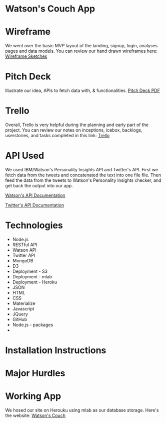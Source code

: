 # Watson's Couch App

# Wireframe
We went over the basic MVP layout of the landing, signup, login, analyses pages and data models. You can review our hand drawn wireframes here:
[Wireframe Sketches](https://www.dropbox.com/s/kd5mkqdzkyhogj4/wireframe.pdf?dl=0)

# Pitch Deck
Illustrate our idea, APIs to fetch data with, & functionalities.
[Pitch Deck PDF](https://www.dropbox.com/s/9z4h5h1a8u1s45o/pitch_deck.pdf?dl=0)

# Trello
Overall, Trello is very helpful during the planning and early part of the project. You can review our notes on inceptions, icebox, backlogs, userstories, and tasks completed in this link: [Trello](https://trello.com/b/keYaT8A1/team-project-3)

# API Used
We used IBM/Watson's Personality Insights API and Twitter's API. First we fetch data from the tweets and concatenated the text into one file file. Then feed the data from the tweets to Watson's Personality Insights checker, and get back the output into our app. 

[Watson's API Documentation](http://www.ibm.com/smarterplanet/us/en/ibmwatson/developercloud/personality-insights/api/v2/)
<br>

[Twitter's API Documentation](https://dev.twitter.com/overview/documentation)

# Technologies
* Node.js
* RESTful API
* Watson API
* Twitter API
* MongoDB
* D3
* Deployment - S3
* Deployment - mlab
* Deployment - Heroku
* JSON
* HTML
* CSS
* Materialize
* Javascript
* JQuery
* GitHub
* Node.js - packages
* 

# Installation Instructions

# Major Hurdles

# Working App
We hosed our site on Herouku using mlab as our database storage.
Here's the website: [Watson's Couch](https://floating-harbor-88331.herokuapp.com)
